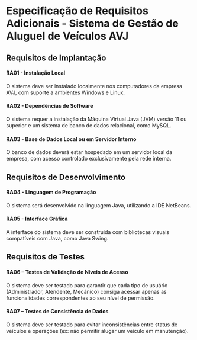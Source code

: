# Especificação de Requisitos Adicionais - Sistema de Gestão de Aluguel de Veículos AVJ

## Requisitos de Implantação

#### RA01 - Instalação Local
O sistema deve ser instalado localmente nos computadores da empresa AVJ, com suporte a ambientes Windows e Linux.

#### RA02 - Dependências de Software
O sistema requer a instalação da Máquina Virtual Java (JVM) versão 11 ou superior e um sistema de banco de dados relacional, como MySQL.

#### RA03 - Base de Dados Local ou em Servidor Interno
O banco de dados deverá estar hospedado em um servidor local da empresa, com acesso controlado exclusivamente pela rede interna.

## Requisitos de Desenvolvimento

#### RA04 - Linguagem de Programação
O sistema será desenvolvido na linguagem Java, utilizando a IDE NetBeans.

#### RA05 - Interface Gráfica
A interface do sistema deve ser construída com bibliotecas visuais compatíveis com Java, como Java Swing.

## Requisitos de Testes

#### RA06 – Testes de Validação de Níveis de Acesso
O sistema deve ser testado para garantir que cada tipo de usuário (Administrador, Atendente, Mecânico) consiga acessar apenas as funcionalidades correspondentes ao seu nível de permissão.

#### RA07 – Testes de Consistência de Dados
O sistema deve ser testado para evitar inconsistências entre status de veículos e operações (ex: não permitir alugar um veículo em manutenção).